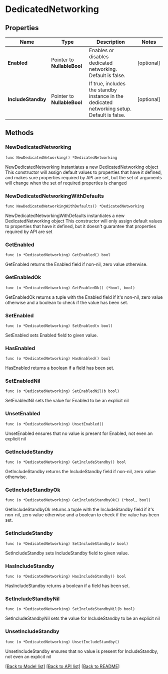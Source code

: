 # DedicatedNetworking

## Properties

Name | Type | Description | Notes
------------ | ------------- | ------------- | -------------
**Enabled** | Pointer to **NullableBool** | Enables or disables dedicated networking. Default is false. | [optional] 
**IncludeStandby** | Pointer to **NullableBool** | If true, includes the standby instance in the dedicated networking setup. Default is false. | [optional] 

## Methods

### NewDedicatedNetworking

`func NewDedicatedNetworking() *DedicatedNetworking`

NewDedicatedNetworking instantiates a new DedicatedNetworking object
This constructor will assign default values to properties that have it defined,
and makes sure properties required by API are set, but the set of arguments
will change when the set of required properties is changed

### NewDedicatedNetworkingWithDefaults

`func NewDedicatedNetworkingWithDefaults() *DedicatedNetworking`

NewDedicatedNetworkingWithDefaults instantiates a new DedicatedNetworking object
This constructor will only assign default values to properties that have it defined,
but it doesn't guarantee that properties required by API are set

### GetEnabled

`func (o *DedicatedNetworking) GetEnabled() bool`

GetEnabled returns the Enabled field if non-nil, zero value otherwise.

### GetEnabledOk

`func (o *DedicatedNetworking) GetEnabledOk() (*bool, bool)`

GetEnabledOk returns a tuple with the Enabled field if it's non-nil, zero value otherwise
and a boolean to check if the value has been set.

### SetEnabled

`func (o *DedicatedNetworking) SetEnabled(v bool)`

SetEnabled sets Enabled field to given value.

### HasEnabled

`func (o *DedicatedNetworking) HasEnabled() bool`

HasEnabled returns a boolean if a field has been set.

### SetEnabledNil

`func (o *DedicatedNetworking) SetEnabledNil(b bool)`

 SetEnabledNil sets the value for Enabled to be an explicit nil

### UnsetEnabled
`func (o *DedicatedNetworking) UnsetEnabled()`

UnsetEnabled ensures that no value is present for Enabled, not even an explicit nil
### GetIncludeStandby

`func (o *DedicatedNetworking) GetIncludeStandby() bool`

GetIncludeStandby returns the IncludeStandby field if non-nil, zero value otherwise.

### GetIncludeStandbyOk

`func (o *DedicatedNetworking) GetIncludeStandbyOk() (*bool, bool)`

GetIncludeStandbyOk returns a tuple with the IncludeStandby field if it's non-nil, zero value otherwise
and a boolean to check if the value has been set.

### SetIncludeStandby

`func (o *DedicatedNetworking) SetIncludeStandby(v bool)`

SetIncludeStandby sets IncludeStandby field to given value.

### HasIncludeStandby

`func (o *DedicatedNetworking) HasIncludeStandby() bool`

HasIncludeStandby returns a boolean if a field has been set.

### SetIncludeStandbyNil

`func (o *DedicatedNetworking) SetIncludeStandbyNil(b bool)`

 SetIncludeStandbyNil sets the value for IncludeStandby to be an explicit nil

### UnsetIncludeStandby
`func (o *DedicatedNetworking) UnsetIncludeStandby()`

UnsetIncludeStandby ensures that no value is present for IncludeStandby, not even an explicit nil

[[Back to Model list]](../README.md#documentation-for-models) [[Back to API list]](../README.md#documentation-for-api-endpoints) [[Back to README]](../README.md)


